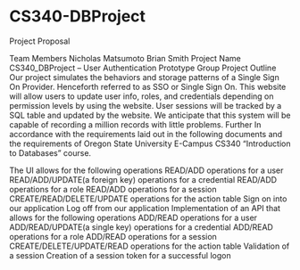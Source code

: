 # CS340-DBProject
Project Proposal

Team Members
Nicholas Matsumoto
Brian Smith
Project Name
CS340_DBProject – User Authentication Prototype Group
Project Outline
Our project simulates the behaviors and storage patterns of a Single Sign On Provider. Henceforth referred to as SSO or Single Sign On. This website will allow users to update user info, roles, and credentials depending on permission levels by using the website. User sessions will be tracked by a SQL table and updated by the website. We anticipate that this system will be capable of recording a million records with little problems. Further In accordance with the requirements laid out in the following documents and the requirements of Oregon State University E-Campus CS340 “Introduction to Databases” course.

The UI allows for the following operations
READ/ADD operations for a user
READ/ADD/UPDATE(a foreign key)  operations for a credential
READ/ADD  operations for a role
READ/ADD operations for a session
CREATE/READ/DELETE/UPDATE operations for the action table
Sign on into our application
Log off from our application
Implementation of an API that allows for the following operations
ADD/READ operations for a user
ADD/READ/UPDATE(a single key)  operations for a credential
ADD/READ  operations for a role
ADD/READ operations for a session
CREATE/DELETE/UPDATE/READ operations for the action table
Validation of a session
Creation of a session token for a successful logon
